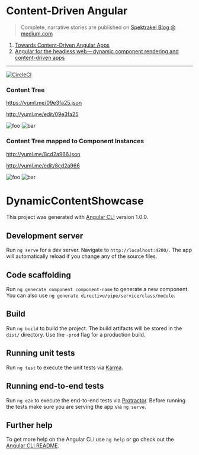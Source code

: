 Content-Driven Angular
======================

> Complete, narrative stories are published on [Spektrakel Blog @ medium.com](https://medium.com/spektrakel-blog/content-driven-angular/home)

 1. [Towards Content-Driven Angular Apps](https://medium.com/spektrakel-blog/towards-content-driven-angular-apps-67b7afd2dd8c)
 2. [Angular for the headless web — dynamic component rendering and content-driven apps](https://medium.com/spektrakel-blog/angular-for-the-headless-web-dynamic-component-rendering-and-content-driven-apps-803da730d324)

---

[![CircleCI](https://circleci.com/gh/spektrakel-blog/ng-content-driven-angular/tree/master.svg?style=svg)](https://circleci.com/gh/spektrakel-blog/ng-content-driven-angular/tree/master)


### Content Tree

https://yuml.me/09e3fa25.json

http://yuml.me/edit/09e3fa25

![foo](https://yuml.me/09e3fa25.svg)
![bar](https://yuml.me/09e3fa25.png)

### Content Tree mapped to Component Instances

http://yuml.me/8cd2a966.json

http://yuml.me/edit/8cd2a966

![foo](https://yuml.me/8cd2a966.svg)
![bar](https://yuml.me/8cd2a966.png)



# DynamicContentShowcase

This project was generated with [Angular CLI](https://github.com/angular/angular-cli) version 1.0.0.

## Development server

Run `ng serve` for a dev server. Navigate to `http://localhost:4200/`. The app will automatically reload if you change any of the source files.

## Code scaffolding

Run `ng generate component component-name` to generate a new component. You can also use `ng generate directive/pipe/service/class/module`.

## Build

Run `ng build` to build the project. The build artifacts will be stored in the `dist/` directory. Use the `-prod` flag for a production build.

## Running unit tests

Run `ng test` to execute the unit tests via [Karma](https://karma-runner.github.io).

## Running end-to-end tests

Run `ng e2e` to execute the end-to-end tests via [Protractor](http://www.protractortest.org/).
Before running the tests make sure you are serving the app via `ng serve`.

## Further help

To get more help on the Angular CLI use `ng help` or go check out the [Angular CLI README](https://github.com/angular/angular-cli/blob/master/README.md).
